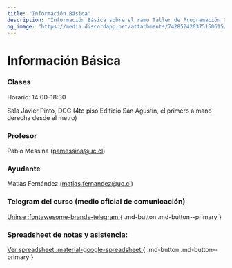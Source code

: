 ```yaml
---
title: "Información Básica"
description: "Información Básica sobre el ramo Taller de Programación Competitiva II IIC2553-2022-2"
og_image: "https://media.discordapp.net/attachments/742852420375150615/1024117248044052550/Taller_de_Programacion_Competitiva.png?width=875&height=621"
---
```



# Información Básica

### Clases
Horario: 14:00-18:30

Sala Javier Pinto, DCC (4to piso Edificio San Agustín, el primero a mano derecha desde el metro)

### Profesor
Pablo Messina (<pamessina@uc.cl>)

### Ayudante
Matías Fernández (<matias.fernandez@uc.cl>)

### Telegram del curso (medio oficial de comunicación)
[Unirse :fontawesome-brands-telegram:](https://t.me/joinchat/BnXT11P6uLrfCpUIZWk25Q){ .md-button .md-button--primary } 

### Spreadsheet de notas y asistencia:
[Ver spreadsheet :material-google-spreadsheet:](https://docs.google.com/spreadsheets/d/1RoKoTvP-SEaD9Ggh2z5NfvFF1Dxu0w_nGjd3F92xW00/edit?usp=sharing){ .md-button .md-button--primary } 
